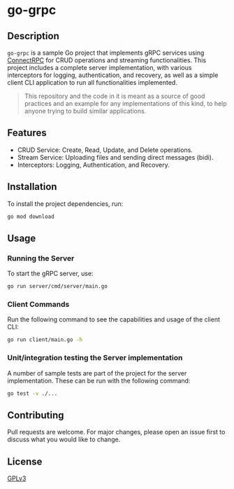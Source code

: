 # go-grpc

## Description
`go-grpc` is a sample Go project that implements gRPC services using [ConnectRPC](https://connectrpc.com/) for CRUD operations and streaming functionalities. This project includes a complete server implementation, with various interceptors for logging, authentication, and recovery, as well as a simple client CLI application to run all functionalities implemented.

>This repository and the code in it is meant as a source of good practices and an example for any implementations of this kind, to help anyone trying to build similar applications.

## Features
- CRUD Service: Create, Read, Update, and Delete operations.
- Stream Service: Uploading files and sending direct messages (bidi).
- Interceptors: Logging, Authentication, and Recovery.

## Installation
To install the project dependencies, run:
```bash
go mod download
```

## Usage
### Running the Server
To start the gRPC server, use:
```bash
go run server/cmd/server/main.go
```

### Client Commands
Run the following command to see the capabilities and usage of the client CLI:
```bash
go run client/main.go -h
```

### Unit/integration testing the Server implementation
A number of sample tests are part of the project for the server implementation.
These can be run with the following command:
```bash
go test -v ./...
```

## Contributing
Pull requests are welcome. For major changes, please open an issue first to discuss what you would like to change.

## License
[GPLv3](https://www.gnu.org/licenses/)
